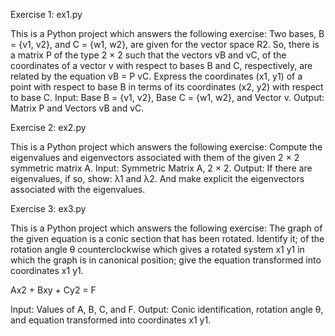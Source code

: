Exercise 1: ex1.py

This is a Python project which answers the following exercise:
Two bases, B = {v1, v2}, and C = {w1, w2}, are given for the vector space R2. So, there is a matrix P of the type 2 × 2 such that the vectors vB and vC, of the coordinates of a vector v with respect to bases B and C, respectively, are related by the equation vB = P vC. Express the coordinates (x1, y1) of a point with respect to base B in terms of its coordinates (x2, y2) with respect to base C.
Input: Base B = {v1, v2}, Base C = {w1, w2}, and Vector v.
Output: Matrix P and Vectors vB and vC.

Exercise 2: ex2.py

This is a Python project which answers the following exercise:
Compute the eigenvalues and eigenvectors associated with them of the given 2 × 2 symmetric matrix A.
Input: Symmetric Matrix A, 2 × 2.
Output: If there are eigenvalues, if so, show: λ1 and λ2. And make explicit the eigenvectors associated with the eigenvalues.

Exercise 3: ex3.py

This is a Python project which answers the following exercise:
The graph of the given equation is a conic section that has been rotated. Identify it; of the rotation angle θ counterclockwise which gives a rotated system x1 y1 in which the graph is in canonical position; give the equation transformed into coordinates x1 y1.

Ax2 + Bxy + Cy2 = F

Input: Values of A, B, C, and F.
Output: Conic identification, rotation angle θ, and equation transformed into coordinates x1 y1.
